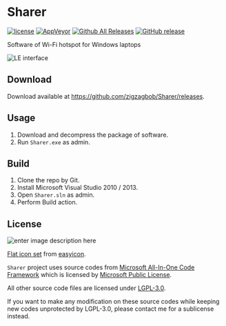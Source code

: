 Sharer
===============

[![license](https://img.shields.io/github/license/zigzagbob/Sharer.svg)](https://www.gnu.org/licenses/lgpl-3.0.en.html)
[![AppVeyor](https://img.shields.io/appveyor/ci/zigzagbob/Sharer.svg)](https://ci.appveyor.com/project/zigzagbob/Sharer)
[![Github All Releases](https://img.shields.io/github/downloads/zigzagbob/Sharer/total.svg)](https://github.com/zigzagbob/Sharer/releases)
[![GitHub release](https://img.shields.io/github/release/zigzagbob/Sharer.svg)](https://github.com/zigzagbob/Sharer/releases/latest)

Software of Wi-Fi hotspot for Windows laptops

![LE interface](https://github.com/zigzagbob/zigzagbob.github.io/raw/master/RmPNG/sharer.PNG)

## Download ##

Download available at <https://github.com/zigzagbob/Sharer/releases>.

## Usage ##

 1. Download and decompress the package of software.
 2. Run `Sharer.exe` as admin.

## Build ##

 1. Clone the repo by Git.
 2. Install Microsoft Visual Studio 2010 / 2013.
 3. Open `Sharer.sln` as admin.
 4. Perform Build action.

## License ##

![enter image description here](http://www.gnu.org/graphics/lgplv3-147x51.png)

[Flat icon set](https://github.com/zigzagbob/Sharer/tree/master/Sharer/Resources) from [easyicon](https://www.easyicon.net/).

`Sharer` project uses source codes from [Microsoft All-In-One Code Framework](http://blogs.msdn.com/b/onecode/) which is licensed by [Microsoft Public License](http://www.microsoft.com/en-us/openness/licenses.aspx#MPL).

All other source code files are licensed under [LGPL-3.0](https://opensource.org/licenses/LGPL-3.0).

If you want to make any modification on these source codes while keeping new codes unprotected by LGPL-3.0, please contact me for a sublicense instead.
